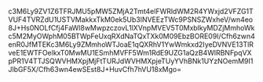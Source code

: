 c3M6Ly9ZV1Z6TFRJMU5pMW5ZMjA2Tmt4elFWRldWM2R4YWxjd2VFZG1TVUF4TVRZdU1USTVMakkxTkM0ek5Ub3lNVEEzTWc9PSNSZWxheV/wn4eo8J+Hs0NOLfCfj4FaWl8wMwpzczovL1lXVnpMVEV5T0MxblkyMDZjMmhoWkc5M2MyOWphM05BTWpFeUxqRXdNaTQxTXk0M09EbzBORE09I/Cfh6zwn4enR0JfMTEKc3M6Ly9ZMmhoWTJoaE1qQXRhV1YwWmkxd2IyeDVNVE13TlRveE1EWTFOelkxT0MwMU1ESmhMVFF5Wm1RdE9UZG1aQzB4WlRBNFpqVXpPR1V4TTJSQWVHMXpjMjFtTURJdWVHMXpjeTUyYVhBNk1UYzNOemM9I1JlbGF5X/Cfh63wn4ewSEst8J+HuvCfh7hVU18xMgo=